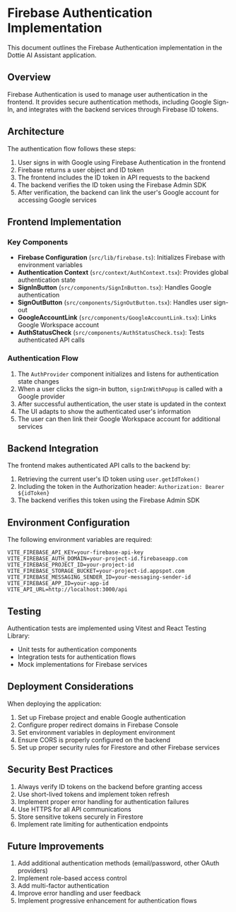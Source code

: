 # Firebase Authentication Implementation

This document outlines the Firebase Authentication implementation in the Dottie AI Assistant application.

## Overview

Firebase Authentication is used to manage user authentication in the frontend. It provides secure authentication methods, including Google Sign-In, and integrates with the backend services through Firebase ID tokens.

## Architecture

The authentication flow follows these steps:

1. User signs in with Google using Firebase Authentication in the frontend
2. Firebase returns a user object and ID token
3. The frontend includes the ID token in API requests to the backend
4. The backend verifies the ID token using the Firebase Admin SDK
5. After verification, the backend can link the user's Google account for accessing Google services

## Frontend Implementation

### Key Components

- **Firebase Configuration** (`src/lib/firebase.ts`): Initializes Firebase with environment variables
- **Authentication Context** (`src/context/AuthContext.tsx`): Provides global authentication state
- **SignInButton** (`src/components/SignInButton.tsx`): Handles Google authentication
- **SignOutButton** (`src/components/SignOutButton.tsx`): Handles user sign-out
- **GoogleAccountLink** (`src/components/GoogleAccountLink.tsx`): Links Google Workspace account
- **AuthStatusCheck** (`src/components/AuthStatusCheck.tsx`): Tests authenticated API calls

### Authentication Flow

1. The `AuthProvider` component initializes and listens for authentication state changes
2. When a user clicks the sign-in button, `signInWithPopup` is called with a Google provider
3. After successful authentication, the user state is updated in the context
4. The UI adapts to show the authenticated user's information
5. The user can then link their Google Workspace account for additional services

## Backend Integration

The frontend makes authenticated API calls to the backend by:

1. Retrieving the current user's ID token using `user.getIdToken()`
2. Including the token in the Authorization header: `Authorization: Bearer ${idToken}`
3. The backend verifies this token using the Firebase Admin SDK

## Environment Configuration

The following environment variables are required:

```
VITE_FIREBASE_API_KEY=your-firebase-api-key
VITE_FIREBASE_AUTH_DOMAIN=your-project-id.firebaseapp.com
VITE_FIREBASE_PROJECT_ID=your-project-id
VITE_FIREBASE_STORAGE_BUCKET=your-project-id.appspot.com
VITE_FIREBASE_MESSAGING_SENDER_ID=your-messaging-sender-id
VITE_FIREBASE_APP_ID=your-app-id
VITE_API_URL=http://localhost:3000/api
```

## Testing

Authentication tests are implemented using Vitest and React Testing Library:

- Unit tests for authentication components
- Integration tests for authentication flows
- Mock implementations for Firebase services

## Deployment Considerations

When deploying the application:

1. Set up Firebase project and enable Google authentication
2. Configure proper redirect domains in Firebase Console
3. Set environment variables in deployment environment
4. Ensure CORS is properly configured on the backend
5. Set up proper security rules for Firestore and other Firebase services

## Security Best Practices

1. Always verify ID tokens on the backend before granting access
2. Use short-lived tokens and implement token refresh
3. Implement proper error handling for authentication failures
4. Use HTTPS for all API communications
5. Store sensitive tokens securely in Firestore
6. Implement rate limiting for authentication endpoints

## Future Improvements

1. Add additional authentication methods (email/password, other OAuth providers)
2. Implement role-based access control
3. Add multi-factor authentication
4. Improve error handling and user feedback
5. Implement progressive enhancement for authentication flows
